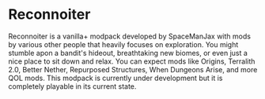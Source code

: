 # Reconnoiter
Reconnoiter is a vanilla+ modpack developed by SpaceManJax with mods by various other people that heavily focuses on exploration. You might stumble apon a bandit's hideout, breathtaking new biomes, or even just a nice place to sit down and relax. You can expect mods like Origins, Terralith 2.0, Better Nether, Repurposed Structures, When Dungeons Arise, and more QOL mods. This modpack is currently under development but it is completely playable in its current state.


